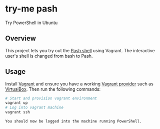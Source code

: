 # try-me pash
Try PowerShell in Ubuntu

## Overview
This project lets you try out the
[Pash shell](https://github.com/Pash-Project/Pash) using Vagrant. The
interactive user's shell is changed from bash to Pash.
## Usage
Install
[Vagrant](https://www.vagrantup.com/downloads.html) and ensure you have a
working
[Vagrant provider](https://docs.vagrantup.com/v2/getting-started/providers.html)
such as [VirtualBox](https://www.virtualbox.org/). Then run the following
commands:
````bash
# Start and provision vagrant environment
vagrant up
# Log into vagrant machine
vagrant ssh

You should now be logged into the machine running PowerShell.
